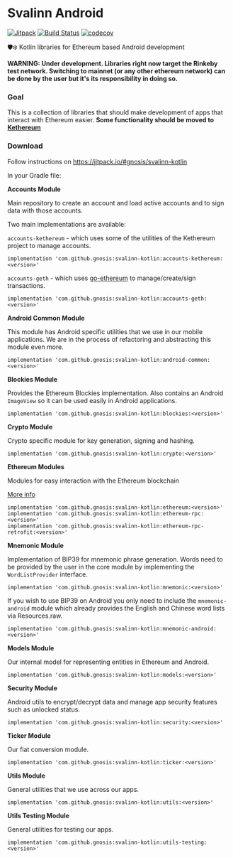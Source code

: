 # Svalinn Android

[![Jitpack](https://jitpack.io/v/gnosis/svalinn-kotlin.svg)](https://jitpack.io/#gnosis/svalinn-kotlin)
[![Build Status](https://travis-ci.org/gnosis/svalinn-kotlin.svg?branch=master)](https://travis-ci.org/gnosis/svalinn-kotlin)
[![codecov](https://codecov.io/gh/gnosis/svalinn-kotlin/branch/master/graph/badge.svg)](https://codecov.io/gh/gnosis/svalinn-kotlin)

🛡️❄️️ Kotlin libraries for Ethereum based Android development

**WARNING: Under development. Libraries right now target the Rinkeby test network. Switching to mainnet (or any other ethereum network) can be done by the user but it's its responsibility in doing so.**

### Goal

This is a collection of libraries that should make development of apps that interact with Ethereum easier. **Some functionality should be moved to [Kethereum](https://github.com/walleth/kethereum)**

### Download

Follow instructions on https://jitpack.io/#gnosis/svalinn-kotlin

In your Gradle file:

**Accounts Module**

Main repository to create an account and load active accounts and to sign data with those accounts.

Two main implementations are available:

`accounts-kethereum` - which uses some of the utilities of the Kethereum project to manage accounts.

```
implementation 'com.github.gnosis:svalinn-kotlin:accounts-kethereum:<version>'
```

`accounts-geth` - which uses [go-ethereum](https://github.com/ethereum/go-ethereum) to manage/create/sign transactions.

```
implementation 'com.github.gnosis:svalinn-kotlin:accounts-geth:<version>'
```

**Android Common Module**

This module has Android specific utilities that we use in our mobile applications. We are in the process of refactoring and abstracting this module even more.

```
implementation 'com.github.gnosis:svalinn-kotlin:android-common:<version>'
```

**Blockies Module**

Provides the Ethereum Blockies implementation. Also contains an Android `ImageView` so it can be used easily in Android applications.

```
implementation 'com.github.gnosis:svalinn-kotlin:blockies:<version>'
```

**Crypto Module**

Crypto specific module for key generation, signing and hashing.

```
implementation 'com.github.gnosis:svalinn-kotlin:crypto:<version>'
```

**Ethereum Modules**

Modules for easy interaction with the Ethereum blockchain

[More info](ethereum/README.md)

```
implementation 'com.github.gnosis:svalinn-kotlin:ethereum:<version>'
implementation 'com.github.gnosis:svalinn-kotlin:ethereum-rpc:<version>'
implementation 'com.github.gnosis:svalinn-kotlin:ethereum-rpc-retrofit:<version>'
```

**Mnemonic Module**

Implementation of BIP39 for mnemonic phrase generation. Words need to be provided by the user in the core module by implementing the `WordListProvider` interface.

```
implementation 'com.github.gnosis:svalinn-kotlin:mnemonic:<version>'
```

If you wish to use BIP39 on Android you only need to include the `mnemonic-android` module which already provides the English and Chinese word lists via Resources.raw.

```
implementation 'com.github.gnosis:svalinn-kotlin:mnemonic-android:<version>'
```

**Models Module**

Our internal model for representing entities in Ethereum and Android.

```
implementation 'com.github.gnosis:svalinn-kotlin:models:<version>'
```

**Security Module**

Android utils to encrypt/decrypt data and manage app security features such as unlocked status.

```
implementation 'com.github.gnosis:svalinn-kotlin:security:<version>'
```

**Ticker Module**

Our fiat conversion module.

```
implementation 'com.github.gnosis:svalinn-kotlin:ticker:<version>'
```

**Utils Module**

General utilities that we use across our apps.

```
implementation 'com.github.gnosis:svalinn-kotlin:utils:<version>'
```

**Utils Testing Module**

General utilities for testing our apps.

```
implementation 'com.github.gnosis:svalinn-kotlin:utils-testing:<version>'
```
